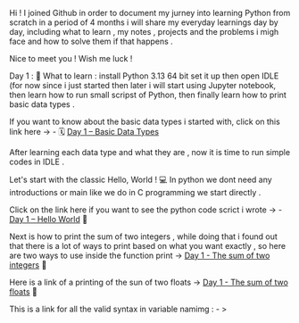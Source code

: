 Hi ! I joined Github in order to document my jurney into learning Python from scratch in a period of 4 months i will share my everyday learnings day by day, including what to learn , my notes , projects and the problems i migh face and how to solve them if that happens .

Nice to meet you !
Wish me luck !


Day 1 : 
🧠 What to learn : install Python 3.13 64 bit set it up then open IDLE (for now since i just started then later i will start using Jupyter notebook, then learn how to run small scripst of Python, then finally learn how to print basic data types .


If you want to know about the basic data types i started with, click on this link here  -> - 🗓️ [Day 1 – Basic Data Types](day1_data_types/)

After learning each data type and what they are , now it is time to run simple codes in IDLE .

Let's start with the classic Hello, World ! 💻
In python we dont need any introductions or main like we do in C programming we start directly .
 
Click on the link here if you want to see the python code scrict i wrote -> - [Day 1 – Hello World](hello_world.py) 🎉

Next is how to print the sum of two integers , while doing that i found out that there is a lot of ways to print based on what you want exactly , so here are two ways to use inside the function print 
-> [Day 1 - The sum of two integers](sum_two_integers.py) 🎉

Here is a link of a printing of the sun of two floats -> [Day 1 - The sum of two floats](sum_two_float.py) 🎉

This is a link for all the valid syntax in variable namimg : - > 










